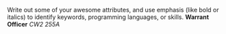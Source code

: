 Write out some of your awesome attributes, and use emphasis (like bold or italics) to identify keywords, programming languages, or skills. 
**Warrant Officer**
*CW2*
*255A*
